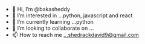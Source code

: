 - 👋 Hi, I’m @bakasheddy
- 👀 I’m interested in ...python, javascript and react
- 🌱 I’m currently learning ...python
- 💞️ I’m looking to collaborate on ...
- 📫 How to reach me ...shedrackdavid9@gmail.com

<!---
bakasheddy/bakasheddy is a ✨ special ✨ repository because its `README.md` (this file) appears on your GitHub profile.
You can click the Preview link to take a look at your changes.
--->
